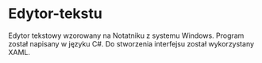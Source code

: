 # Edytor-tekstu
Edytor tekstowy wzorowany na Notatniku z systemu Windows.
Program został napisany w języku C#.
Do stworzenia interfejsu został wykorzystany XAML.